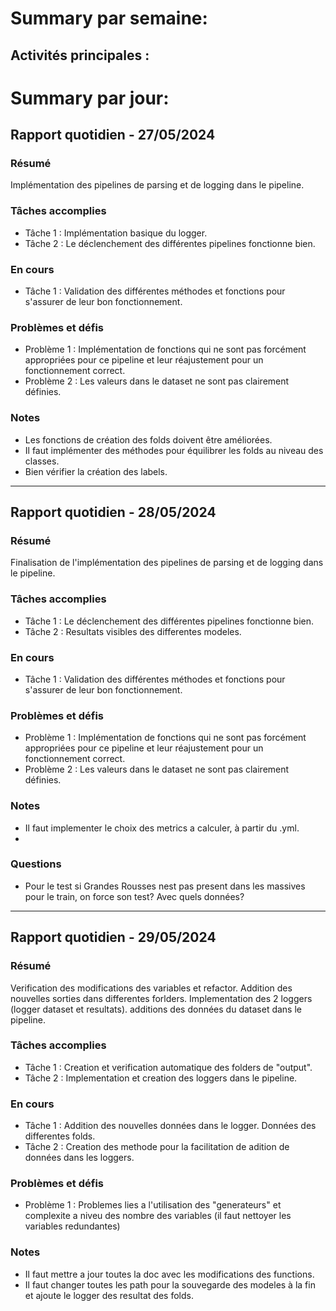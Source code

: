 # Summary par semaine: 
## Activités principales :



# Summary par jour: 

## Rapport quotidien - 27/05/2024

### Résumé
Implémentation des pipelines de parsing et de logging dans le pipeline.
### Tâches accomplies
- Tâche 1 : Implémentation basique du logger.
- Tâche 2 : Le déclenchement des différentes pipelines fonctionne bien.

### En cours
- Tâche 1 : Validation des différentes méthodes et fonctions pour s'assurer de leur bon fonctionnement.

### Problèmes et défis
- Problème 1 : Implémentation de fonctions qui ne sont pas forcément appropriées pour ce pipeline et leur réajustement pour un fonctionnement correct.
- Problème 2 : Les valeurs dans le dataset ne sont pas clairement définies.

### Notes
- Les fonctions de création des folds doivent être améliorées.
- Il faut implémenter des méthodes pour équilibrer les folds au niveau des classes.
- Bien vérifier la création des labels.

---

## Rapport quotidien - 28/05/2024

### Résumé
Finalisation de l'implémentation des pipelines de parsing et de logging dans le pipeline.
### Tâches accomplies
- Tâche 1 : Le déclenchement des différentes pipelines fonctionne bien.
- Tâche 2 : Resultats visibles des differentes modeles.

### En cours
- Tâche 1 : Validation des différentes méthodes et fonctions pour s'assurer de leur bon fonctionnement.

### Problèmes et défis
- Problème 1 : Implémentation de fonctions qui ne sont pas forcément appropriées pour ce pipeline et leur réajustement pour un fonctionnement correct.
- Problème 2 : Les valeurs dans le dataset ne sont pas clairement définies.

### Notes
- Il faut implementer le choix des metrics a calculer, à partir du .yml.
-  

### Questions 
- Pour le test si Grandes Rousses nest pas present dans les massives pour le train, on force son test? Avec quels données?

---
## Rapport quotidien - 29/05/2024

### Résumé
Verification des modifications des variables et refactor. Addition des nouvelles sorties dans differentes forlders. Implementation des 2 loggers  (logger dataset et resultats). additions des données du dataset dans le pipeline.
### Tâches accomplies
- Tâche 1 : Creation et verification automatique des folders de "output".
- Tâche 2 : Implementation et creation des loggers dans le pipeline.

### En cours
- Tâche 1 : Addition des nouvelles données dans le logger. Données des differentes folds.
- Tâche 2 : Creation des methode pour la facilitation de adition de données dans les loggers.

### Problèmes et défis
- Problème 1 : Problemes lies a l'utilisation des "generateurs" et complexite a niveu des nombre des variables (il faut nettoyer les variables redundantes)

### Notes
- Il faut mettre a jour toutes la doc avec les modifications des functions.
- Il faut changer toutes les path pour la souvegarde des modeles à la fin et ajoute le logger des resultat des folds.